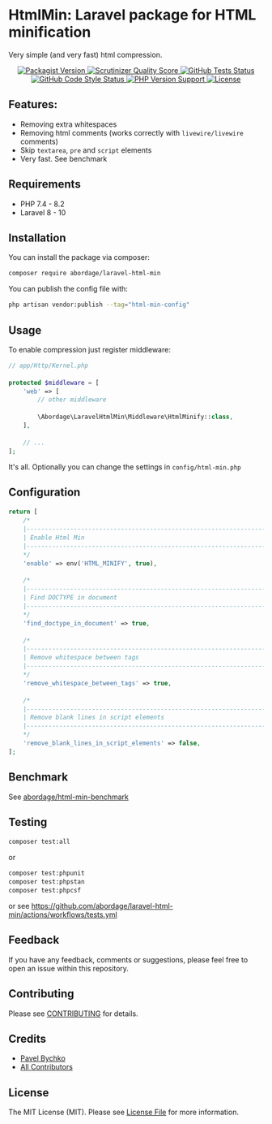 <!--suppress HtmlDeprecatedAttribute -->

# HtmlMin: Laravel package for HTML minification

Very simple (and very fast) html compression.

[//]: # (<p style="text-align: center;" align="center">)

[//]: # (    <img alt="Laravel HtmlMin" src="https://github.com/abordage/laravel-html-min/blob/master/docs/images/abordage-laravel-html-min-cover.png?raw=true">)

[//]: # (</p>)

<p style="text-align: center;" align="center">

<a href="https://packagist.org/packages/abordage/laravel-html-min" title="Packagist version">
    <img alt="Packagist Version" src="https://img.shields.io/packagist/v/abordage/laravel-html-min">
</a>

<a href="https://scrutinizer-ci.com/g/abordage/laravel-html-min/" title="Scrutinizer Quality Score">
    <img alt="Scrutinizer Quality Score" 
         src="https://scrutinizer-ci.com/g/abordage/laravel-html-min/badges/quality-score.png?b=master">
</a>

<a href="https://github.com/abordage/laravel-html-min/actions/workflows/tests.yml" title="GitHub Tests Status">
    <img alt="GitHub Tests Status" src="https://img.shields.io/github/actions/workflow/status/abordage/laravel-html-min/tests.yml?label=tests">
</a>


<a href="https://github.com/abordage/laravel-html-min/actions/workflows/tests.yml" title="GitHub Code Style Status">
    <img alt="GitHub Code Style Status" src="https://img.shields.io/github/actions/workflow/status/abordage/laravel-html-min/php-cs-fixer.yml?label=code%20style">
</a>



<a href="https://www.php.net/" title="PHP version">
    <img alt="PHP Version Support" src="https://img.shields.io/packagist/php-v/abordage/laravel-html-min">
</a>

<a href="https://github.com/abordage/laravel-html-min/blob/master/README.md" title="License">
    <img alt="License" src="https://img.shields.io/github/license/abordage/laravel-html-min">
</a>

</p>


## Features:
- Removing extra whitespaces
- Removing html comments (works correctly with `livewire/livewire` comments)
- Skip `textarea`, `pre` and `script` elements
- Very fast. See benchmark

## Requirements
- PHP 7.4 - 8.2
- Laravel 8 - 10

## Installation

You can install the package via composer:

```bash
composer require abordage/laravel-html-min
```

You can publish the config file with:

```bash
php artisan vendor:publish --tag="html-min-config"
```
## Usage
To enable compression just register middleware:

```php
// app/Http/Kernel.php

protected $middleware = [
    'web' => [
        // other middleware
        
        \Abordage\LaravelHtmlMin\Middleware\HtmlMinify::class,
    ],
    
    // ...
];
```

It's all. Optionally you can change the settings in `config/html-min.php`

## Configuration

```php
return [
    /*
    |--------------------------------------------------------------------------
    | Enable Html Min
    |--------------------------------------------------------------------------
    */
    'enable' => env('HTML_MINIFY', true),

    /*
    |--------------------------------------------------------------------------
    | Find DOCTYPE in document
    |--------------------------------------------------------------------------
    */
    'find_doctype_in_document' => true,

    /*
    |--------------------------------------------------------------------------
    | Remove whitespace between tags
    |--------------------------------------------------------------------------
    */
    'remove_whitespace_between_tags' => true,

    /*
    |--------------------------------------------------------------------------
    | Remove blank lines in script elements
    |--------------------------------------------------------------------------
    */
    'remove_blank_lines_in_script_elements' => false,
];
```

## Benchmark

See [abordage/html-min-benchmark](https://github.com/abordage/html-min-benchmark)

## Testing

```bash
composer test:all
```

or

```bash
composer test:phpunit
composer test:phpstan
composer test:phpcsf
```

or see https://github.com/abordage/laravel-html-min/actions/workflows/tests.yml

## Feedback

If you have any feedback, comments or suggestions, please feel free to open an issue within this repository.

## Contributing

Please see [CONTRIBUTING](https://github.com/abordage/.github/blob/master/CONTRIBUTING.md) for details.

## Credits

- [Pavel Bychko](https://github.com/abordage)
- [All Contributors](https://github.com/abordage/laravel-html-min/graphs/contributors)

## License

The MIT License (MIT). Please see [License File](LICENSE.md) for more information.
